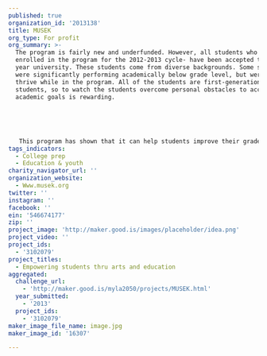 ```yaml
---
published: true
organization_id: '2013138'
title: MUSEK
org_type: For profit
org_summary: >-
  The program is fairly new and underfunded. However, all students who have been
  enrolled in the program for the 2012-2013 cycle- have been accepted to a 4
  year university. These students come from diverse backgrounds. Some students
  were significantly performing academically below grade level, but were able to
  thrive while in the program. All of the students are first-generation college
  students, so to watch the students overcome personal obstacles to accomplish
  academic goals is rewarding. 
   
   
   
   
   
   This program has shown that it can help students improve their grades by empowering with tools that inspire critical thinking, focus, and organization. Implementing this curriculum has definitely motivated my students to pursue higher education. Not only are they thinking about college but they now understand the skills they must develop to get into college and to succeed in college.
tags_indicators:
  - College prep
  - Education & youth
charity_navigator_url: ''
organization_website:
  - Www.musek.org
twitter: ''
instagram: ''
facebook: ''
ein: '546674177'
zip: ''
project_image: 'http://maker.good.is/images/placeholder/idea.png'
project_video: ''
project_ids:
  - '3102079'
project_titles:
  - Empowering students thru arts and education
aggregated:
  challenge_url:
    - 'http://maker.good.is/myla2050/projects/MUSEK.html'
  year_submitted:
    - '2013'
  project_ids:
    - '3102079'
maker_image_file_name: image.jpg
maker_image_id: '16307'

---
```


